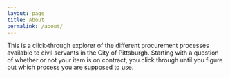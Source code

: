 ```yaml
---
layout: page
title: About
permalink: /about/
---
```


This is a click-through explorer of the different procurement processes available to civil servants in the City of Pittsburgh. Starting with a question of whether or not your item is on contract, you click through until you figure out which process you are supposed to use.
